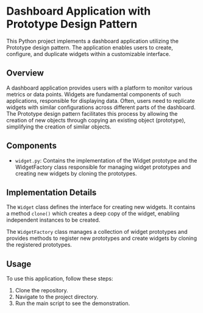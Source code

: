# Dashboard Application with Prototype Design Pattern

This Python project implements a dashboard application utilizing the Prototype design pattern. The application enables users to create, configure, and duplicate widgets within a customizable interface.

## Overview

A dashboard application provides users with a platform to monitor various metrics or data points. Widgets are fundamental components of such applications, responsible for displaying data. Often, users need to replicate widgets with similar configurations across different parts of the dashboard. The Prototype design pattern facilitates this process by allowing the creation of new objects through copying an existing object (prototype), simplifying the creation of similar objects.

## Components

- `widget.py`: Contains the implementation of the Widget prototype and the WidgetFactory class responsible for managing widget prototypes and creating new widgets by cloning the prototypes.

## Implementation Details

The `Widget` class defines the interface for creating new widgets. It contains a method `clone()` which creates a deep copy of the widget, enabling independent instances to be created.

The `WidgetFactory` class manages a collection of widget prototypes and provides methods to register new prototypes and create widgets by cloning the registered prototypes.

## Usage

To use this application, follow these steps:

1. Clone the repository.
2. Navigate to the project directory.
3. Run the main script to see the demonstration.

